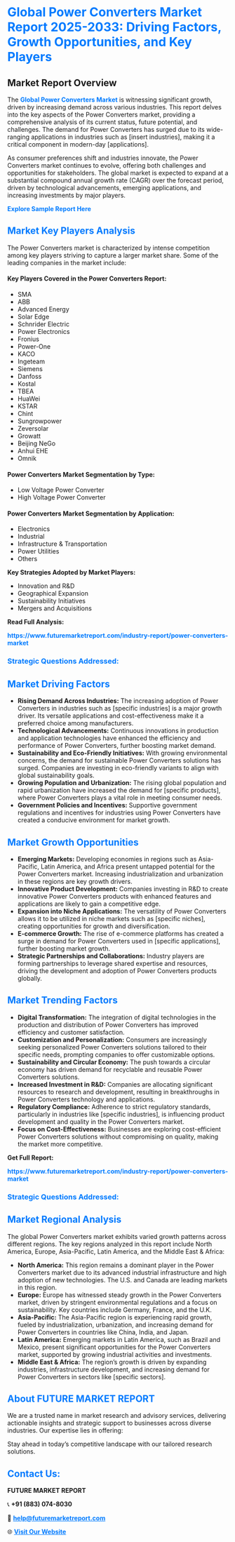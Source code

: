 <h1 style="color: #007BFF;">Global Power Converters Market Report 2025-2033: Driving Factors, Growth Opportunities, and Key Players</h1>

<section id="overview">
<h2>Market Report Overview</h2>
<p>The <a href="https://www.futuremarketreport.com/industry-report/power-converters-market" style="color: #007BFF; text-decoration: none;"><strong>Global Power Converters Market</strong></a> is witnessing significant growth, driven by increasing demand across various industries. This report delves into the key aspects of the Power Converters market, providing a comprehensive analysis of its current status, future potential, and challenges. The demand for Power Converters has surged due to its wide-ranging applications in industries such as [insert industries], making it a critical component in modern-day [applications].</p>
<p>As consumer preferences shift and industries innovate, the Power Converters market continues to evolve, offering both challenges and opportunities for stakeholders. The global market is expected to expand at a substantial compound annual growth rate (CAGR) over the forecast period, driven by technological advancements, emerging applications, and increasing investments by major players.</p>
</section>

<section id="overview">
<p><a href="https://www.futuremarketreport.com/request-sample/reportId=102686" style="color: #007BFF; text-decoration: none;"><strong>Explore Sample Report Here</strong></a></p>
</section>

<section id="key-players">
<h2 style="color: #007BFF;">Market Key Players Analysis</h2>
<p>The Power Converters market is characterized by intense competition among key players striving to capture a larger market share. Some of the leading companies in the market include:</p>
<h4>Key Players Covered in the Power Converters Report:</h4>
<ul><li>SMA</li><li>ABB</li><li>Advanced Energy</li><li>Solar Edge</li><li>Schnrider Electric</li><li>Power Electronics</li><li>Fronius</li><li>Power-One</li><li>KACO</li><li>Ingeteam</li><li>Siemens</li><li>Danfoss</li><li>Kostal</li><li>TBEA</li><li>HuaWei</li><li>KSTAR</li><li>Chint</li><li>Sungrowpower</li><li>Zeversolar</li><li>Growatt</li><li>Beijing NeGo</li><li>Anhui EHE</li><li>Omnik</li></ul>
<h4>Power Converters Market Segmentation by Type:</h4>
<ul><li>Low Voltage Power Converter</li><li>High Voltage Power Converter</li></ul>

<h4>Power Converters Market Segmentation by Application:</h4>
<ul><li>Electronics</li><li>Industrial</li><li>Infrastructure &amp; Transportation</li><li>Power Utilities</li><li>Others</li></ul>
<p><strong>Key Strategies Adopted by Market Players:</strong></p>
<ul>
<li>Innovation and R&D</li>
<li>Geographical Expansion</li>
<li>Sustainability Initiatives</li>
<li>Mergers and Acquisitions</li>
</ul>
</section>

<section>
<p><strong>Read Full Analysis: </strong></p><a href="https://www.futuremarketreport.com/industry-report/power-converters-market" style="color: #007BFF; text-decoration: none;"><strong>https://www.futuremarketreport.com/industry-report/power-converters-market</strong></a>
<h3 style="color: #007BFF;">Strategic Questions Addressed:</h3>
</section>

<section id="driving-factors">
<h2 style="color: #007BFF;">Market Driving Factors</h2>
<ul>
<li><strong>Rising Demand Across Industries:</strong> The increasing adoption of Power Converters in industries such as [specific industries] is a major growth driver. Its versatile applications and cost-effectiveness make it a preferred choice among manufacturers.</li>
<li><strong>Technological Advancements:</strong> Continuous innovations in production and application technologies have enhanced the efficiency and performance of Power Converters, further boosting market demand.</li>
<li><strong>Sustainability and Eco-Friendly Initiatives:</strong> With growing environmental concerns, the demand for sustainable Power Converters solutions has surged. Companies are investing in eco-friendly variants to align with global sustainability goals.</li>
<li><strong>Growing Population and Urbanization:</strong> The rising global population and rapid urbanization have increased the demand for [specific products], where Power Converters plays a vital role in meeting consumer needs.</li>
<li><strong>Government Policies and Incentives:</strong> Supportive government regulations and incentives for industries using Power Converters have created a conducive environment for market growth.</li>
</ul>
</section>

<section id="growth-opportunities">
<h2 style="color: #007BFF;">Market Growth Opportunities</h2>
<ul>
<li><strong>Emerging Markets:</strong> Developing economies in regions such as Asia-Pacific, Latin America, and Africa present untapped potential for the Power Converters market. Increasing industrialization and urbanization in these regions are key growth drivers.</li>
<li><strong>Innovative Product Development:</strong> Companies investing in R&D to create innovative Power Converters products with enhanced features and applications are likely to gain a competitive edge.</li>
<li><strong>Expansion into Niche Applications:</strong> The versatility of Power Converters allows it to be utilized in niche markets such as [specific niches], creating opportunities for growth and diversification.</li>
<li><strong>E-commerce Growth:</strong> The rise of e-commerce platforms has created a surge in demand for Power Converters used in [specific applications], further boosting market growth.</li>
<li><strong>Strategic Partnerships and Collaborations:</strong> Industry players are forming partnerships to leverage shared expertise and resources, driving the development and adoption of Power Converters products globally.</li>
</ul>
</section>

<section id="trending-factors">
<h2 style="color: #007BFF;">Market Trending Factors</h2>
<ul>
<li><strong>Digital Transformation:</strong> The integration of digital technologies in the production and distribution of Power Converters has improved efficiency and customer satisfaction.</li>
<li><strong>Customization and Personalization:</strong> Consumers are increasingly seeking personalized Power Converters solutions tailored to their specific needs, prompting companies to offer customizable options.</li>
<li><strong>Sustainability and Circular Economy:</strong> The push towards a circular economy has driven demand for recyclable and reusable Power Converters solutions.</li>
<li><strong>Increased Investment in R&D:</strong> Companies are allocating significant resources to research and development, resulting in breakthroughs in Power Converters technology and applications.</li>
<li><strong>Regulatory Compliance:</strong> Adherence to strict regulatory standards, particularly in industries like [specific industries], is influencing product development and quality in the Power Converters market.</li>
<li><strong>Focus on Cost-Effectiveness:</strong> Businesses are exploring cost-efficient Power Converters solutions without compromising on quality, making the market more competitive.</li>
</ul>
</section>

<section>
<p><strong>Get Full Report: </strong></p><a href="https://www.futuremarketreport.com/industry-report/power-converters-market" style="color: #007BFF; text-decoration: none;"><strong>https://www.futuremarketreport.com/industry-report/power-converters-market</strong></a>
<h3 style="color: #007BFF;">Strategic Questions Addressed:</h3>
</section>


<section id="regional-analysis">
<h2 style="color: #007BFF;">Market Regional Analysis</h2>
<p>The global Power Converters market exhibits varied growth patterns across different regions. The key regions analyzed in this report include North America, Europe, Asia-Pacific, Latin America, and the Middle East & Africa:</p>
<ul>
<li><strong>North America:</strong> This region remains a dominant player in the Power Converters market due to its advanced industrial infrastructure and high adoption of new technologies. The U.S. and Canada are leading markets in this region.</li>
<li><strong>Europe:</strong> Europe has witnessed steady growth in the Power Converters market, driven by stringent environmental regulations and a focus on sustainability. Key countries include Germany, France, and the U.K.</li>
<li><strong>Asia-Pacific:</strong> The Asia-Pacific region is experiencing rapid growth, fueled by industrialization, urbanization, and increasing demand for Power Converters in countries like China, India, and Japan.</li>
<li><strong>Latin America:</strong> Emerging markets in Latin America, such as Brazil and Mexico, present significant opportunities for the Power Converters market, supported by growing industrial activities and investments.</li>
<li><strong>Middle East & Africa:</strong> The region’s growth is driven by expanding industries, infrastructure development, and increasing demand for Power Converters in sectors like [specific sectors].</li>
</ul>
</section>

<footer>
<h2 style="color: #007BFF;">About FUTURE MARKET REPORT</h2>
<p>We are a trusted name in market research and advisory services, delivering actionable insights and strategic support to businesses across diverse industries. Our expertise lies in offering:</p>

<p>Stay ahead in today’s competitive landscape with our tailored research solutions.</p>

<h2 style="color: #007BFF;">Contact Us:</h2>
<p><strong>FUTURE MARKET REPORT</strong></p>
<p>📞 <strong>+91 (883) 074-8030</strong></p>
<p>📧 <strong><a href="mailto:help@futuremarketreport.com" style="color: #007BFF;">help@futuremarketreport.com</a></strong></p>
<p>🌐 <strong><a href="https://www.futuremarketreport.com/" style="color: #007BFF;">Visit Our Website</a></strong></p>
</footer>